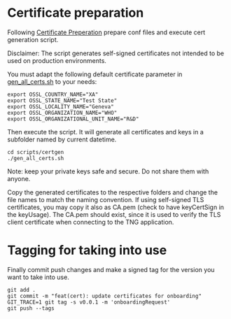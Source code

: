 # Certificate preparation

Following [Certificate Preperation](https://worldhealthorganization.github.io/smart-trust/concepts_CertificatePreperation.html) prepare conf files and execute cert generation script.

Disclaimer: The script generates self-signed certificates not intended to be used on production environments.

You must adapt the following default certificate parameter in [gen_all_certs.sh](gen_all_certs.sh) to your needs:

```
export OSSL_COUNTRY_NAME="XA"
export OSSL_STATE_NAME="Test State"
export OSSL_LOCALITY_NAME="Geneva"
export OSSL_ORGANIZATION_NAME="WHO"
export OSSL_ORGANIZATIONAL_UNIT_NAME="R&D"
```

Then execute the script. It will generate all certificates and keys in a subfolder named by current datetime.

```
cd scripts/certgen
./gen_all_certs.sh
```

Note: keep your private keys safe and secure. Do not share them with anyone. 

Copy the generated certificates to the respective folders and change the file names to match the naming convention.
If using self-signed TLS certificates, you may copy it also as CA.pem (check to have keyCertSign in the keyUsage).
The CA.pem should exist, since it is used to verify the TLS client certificate when connecting to the TNG application.

# Tagging for taking into use

Finally commit push changes and make a signed tag for the version you want to take into use.

```
git add .
git commit -m "feat(cert): update certificates for onboarding"
GIT_TRACE=1 git tag -s v0.0.1 -m 'onboardingRequest'
git push --tags
```
